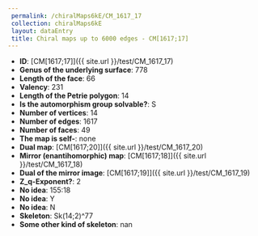 ```yaml
--- 
 permalink: /chiralMaps6kE/CM_1617_17 
 collection: chiralMaps6kE
 layout: dataEntry
 title: Chiral maps up to 6000 edges - CM[1617;17]
---
```


- **ID**: [CM[1617;17]]({{ site.url }}/test/CM_1617_17)
- **Genus of the underlying surface**: 778
- **Length of the face**: 66
- **Valency**: 231
- **Length of the Petrie polygon**: 14
- **Is the automorphism group solvable?**: S
- **Number of vertices**: 14
- **Number of edges**: 1617
- **Number of faces**: 49
- **The map is self-**: none
- **Dual map**: [CM[1617;20]]({{ site.url }}/test/CM_1617_20)
- **Mirror (enantihomorphic) map**: [CM[1617;18]]({{ site.url }}/test/CM_1617_18)
- **Dual of the mirror image**: [CM[1617;19]]({{ site.url }}/test/CM_1617_19)
- **Z_q-Exponent?**: 2
- **No idea**:  155:18
- **No idea**: Y
- **No idea**: N
- **Skeleton**: Sk(14;2)^77
- **Some other kind of skeleton**: nan
